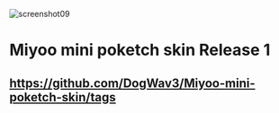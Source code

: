 ![screenshot09](https://user-images.githubusercontent.com/25871524/150566451-0808fa63-ba24-4d6d-ac3c-679ee161be55.png)

# Miyoo mini poketch skin Release 1
## https://github.com/DogWav3/Miyoo-mini-poketch-skin/tags
